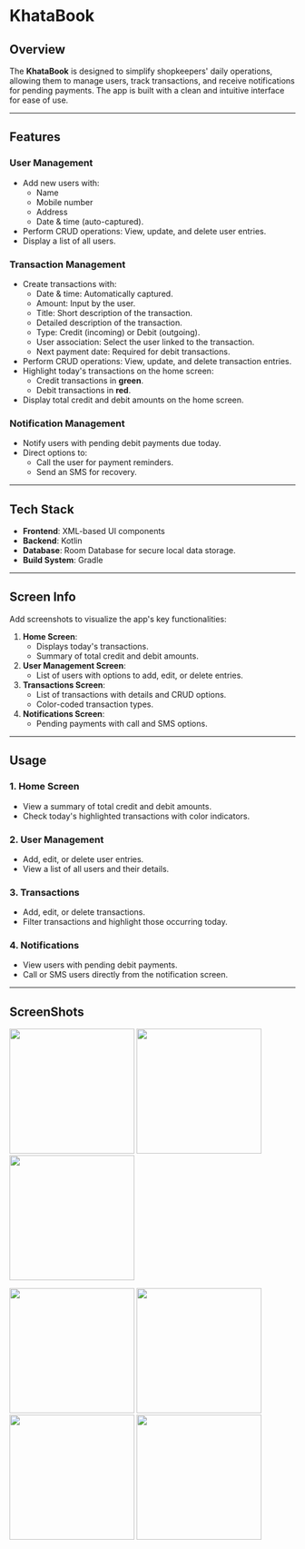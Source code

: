 # KhataBook

## Overview
The **KhataBook** is designed to simplify shopkeepers' daily operations, allowing them to manage users, track transactions, and receive notifications for pending payments. The app is built with a clean and intuitive interface for ease of use.

---

## Features

### **User Management**
- Add new users with:
  - Name
  - Mobile number
  - Address
  - Date & time (auto-captured).
- Perform CRUD operations: View, update, and delete user entries.
- Display a list of all users.

### **Transaction Management**
- Create transactions with:
  - Date & time: Automatically captured.
  - Amount: Input by the user.
  - Title: Short description of the transaction.
  - Detailed description of the transaction.
  - Type: Credit (incoming) or Debit (outgoing).
  - User association: Select the user linked to the transaction.
  - Next payment date: Required for debit transactions.
- Perform CRUD operations: View, update, and delete transaction entries.
- Highlight today's transactions on the home screen:
  - Credit transactions in **green**.
  - Debit transactions in **red**.
- Display total credit and debit amounts on the home screen.

### **Notification Management**
- Notify users with pending debit payments due today.
- Direct options to:
  - Call the user for payment reminders.
  - Send an SMS for recovery.

---

## Tech Stack
- **Frontend**: XML-based UI components
- **Backend**: Kotlin
- **Database**: Room Database for secure local data storage.
- **Build System**: Gradle

---

## Screen Info
Add screenshots to visualize the app's key functionalities:
1. **Home Screen**:
   - Displays today's transactions.
   - Summary of total credit and debit amounts.
2. **User Management Screen**:
   - List of users with options to add, edit, or delete entries.
3. **Transactions Screen**:
   - List of transactions with details and CRUD options.
   - Color-coded transaction types.
4. **Notifications Screen**:
   - Pending payments with call and SMS options.

---

## Usage

### **1. Home Screen**
- View a summary of total credit and debit amounts.
- Check today's highlighted transactions with color indicators.

### **2. User Management**
- Add, edit, or delete user entries.
- View a list of all users and their details.

### **3. Transactions**
- Add, edit, or delete transactions.
- Filter transactions and highlight those occurring today.

### **4. Notifications**
- View users with pending debit payments.
- Call or SMS users directly from the notification screen.

---

## ScreenShots

<p>
  <image src = "https://github.com/user-attachments/assets/7ecc0422-6e32-4927-92aa-4fc8bb90b170" width="220px"/>
  <image src = "https://github.com/user-attachments/assets/a65ff380-8d2b-4cac-867c-b69538104abf" width="220px"/>
  <image src = "https://github.com/user-attachments/assets/520219ca-579d-42f3-991a-e82cdcf28a7a" width="220px"/>
</p>

<p>
  <image src = "https://github.com/user-attachments/assets/89b50fa1-f181-44f5-91ab-b987fb4cc4ed" width="220px"/>
  <image src = "https://github.com/user-attachments/assets/335b997a-fa7a-4fc1-a2eb-1997da5a50c9" width="220px"/>
  <image src = "https://github.com/user-attachments/assets/375b31a5-1e6d-4ee9-a3cb-f1887642749b" width="220px"/>
  <image src = "https://github.com/user-attachments/assets/a346d38c-a199-4e64-95fa-7b089d7a8adc" width="220px"/>
</p>


